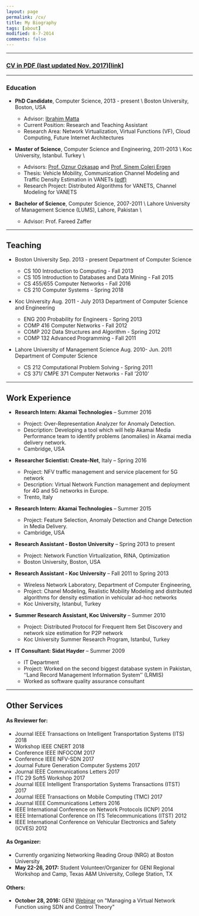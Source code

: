 ```yaml
---
layout: page
permalink: /cv/
title: My Biography
tags: [about]
modified: 8-7-2014
comments: false
---
```


---

### [CV in PDF (last updated Nov. 2017)[link]](../papers/cv.pdf)

---

### Education

- **PhD Candidate**, Computer Science, 2013 - present \\
Boston University, Boston, USA
	- Advisor: [Ibrahim Matta](http://sites.bu.edu/matta/)
	- Current Position: Research and Teaching Assistant
	- Research Area: Network Virtualization, Virtual Functions (VF), Cloud Computing, Future Internet Architectures 

- **Master of Science**, Computer Science and Engineering, 2011-2013 \\
Koc University, Istanbul. Turkey \\
	- Advisors: [Prof. Oznur Ozkasap](http://home.ku.edu.tr/~oozkasap/index.htm) and [Prof. Sinem Coleri Ergen](http://home.ku.edu.tr/~sergen/)
	- Thesis: Vehicle Mobility, Communication Channel Modeling and Traffic Density Estimation in VANETs [(pdf)](papers/MSc_FINAL.pdf)
	- Research Project: Distributed Algorithms for VANETS, Channel Modeling for VANETS 

- **Bachelor of Science**, Computer Science, 2007-2011 \\
Lahore University of Management Science (LUMS), Lahore, Pakistan \\
	- Advisor: Prof. Fareed Zaffer

---

## Teaching  

- Boston University Sep. 2013 - present 
  Department of Computer Science
	- CS 100 Introduction to Computing - Fall 2013
	- CS 105 Introduction to Databases and Data Mining - Fall 2015
	- CS 455/655 Computer Networks - Fall 2016
	- CS 210 Computer Systems - Spring 2018

- Koc University Aug. 2011 - July 2013 
  Department of Computer Science and Engineering
	- ENG 200 Probability for Engineers - Spring 2013
	- COMP 416 Computer Networks - Fall 2012
	- COMP 202 Data Structures and Algorithm - Spring 2012
	- COMP 132 Advanced Programming - Fall 2011

 - Lahore University of Management Science Aug. 2010- Jun. 2011 
   Department of Computer Science
	- CS 212 Computational Problem Solving - Spring 2011
	- CS 371/ CMPE 371 Computer Networks - Fall ’2010’

---
## Work Experience

- **Research Intern: Akamai Technologies**     – Summer 2016 
	- Project: Over-Representation Analyzer for Anomaly Detection. 
	- Description: Developing a tool which will help Akamai Media Performance team to identify problems (anomalies) in Akamai media delivery network. 
	- Cambridge, USA 

- **Researcher Scientist: Create-Net**, Italy     – Spring 2016
	- Project: NFV traffic management and service placement for 5G network
	- Description: Virtual Network Function management and deployment for 4G and 5G networks in Europe.
	- Trento, Italy

- **Research Intern: Akamai Technologies**     – Summer 2015
	- Project: Feature Selection, Anomaly Detection and Change Detection in Media Delivery.
	- Cambridge, USA

- **Research Assistant - Boston University**     – Spring 2013 to present
	- Project: Network Function Virtualization, RINA, Optimization
	- Boston University, Boston, USA

- **Research Assistant - Koc University**     – Fall 2011 to Spring 2013
	- Wireless Network Laboratory, Department of Computer Engineering,
	- Project: Chanel Modeling, Realistic Mobility Modeling and distributed algorithms for density estimation in vehicular ad-hoc networks
	- Koc University, Istanbul, Turkey

- **Summer Research Assistant, Koc University**     – Summer 2010
	- Project: Distributed Protocol for Frequent Item Set Discovery and network size estimation for P2P network
	- Koc University Summer Research Program, Istanbul, Turkey

- **IT Consultant: Sidat Hayder**     – Summer 2009
	- IT Department
	- Project: Worked on the second biggest database system in Pakistan, ‘‘Land Record Management Information System’’ (LRMIS)
	- Worked as software quality assurance consultant

---

## Other Services ##

#### As Reviewer for:
- Journal IEEE Transactions on Intelligent Transportation Systems (ITS) 2018
- Workshop IEEE CNERT 2018
- Conference IEEE INFOCOM 2017 
- Conference IEEE NFV-SDN 2017
- Journal Future Generation Computer Systems 2017
- Journal IEEE Communications Letters 2017
- ITC 29 Soft5 Workshop 2017
- Journal IEEE Intelligent Transportation Systems Transactions (ITST) 2017
- Journal IEEE Transactions on Mobile Computing (TMC) 2017
- Journal IEEE Communications Letters 2016
- IEEE International Conference on Network Protocols (ICNP) 2014
- IEEE International Conference on ITS Telecommunications (ITST) 2012
- IEEE International Conference on Vehicular Electronics and Safety (ICVES) 2012

#### As Organizer:
- Currently organizing Networking Reading Group (NRG) at Boston University
- **May 22-26, 2017:** Student Volunteer/Organizer for GENI Regional Workshop and Camp, Texas A&M University, College Station, TX

#### Others:
- **October 28, 2016:** GENI [Webinar](http://www.cs.unc.edu/Research/geni/geniEdu/v06-VNF-SDN-Ctl.html) on "Managing a Virtual Network Function using SDN and Control Theory"

